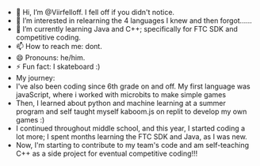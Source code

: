 - 👋 Hi, I’m @Viirfelloff. I fell off if you didn't notice.
- 👀 I’m interested in relearning the 4 languages I knew and then forgot......
- 🌱 I’m currently learning Java and C++; specifically for FTC SDK and competitive coding.
- 📫 How to reach me: dont. 
- 😄 Pronouns: he/him.
- ⚡ Fun fact: I skateboard :)
- My journey:
- I've also been coding since 6th grade on and off. My first language was javaScript, where i worked with microbits to make simple games
- Then, I learned about python and machine learning at a summer program and self taught myself kaboom.js on replit to develop my own games :)
- I continued throughout middle school, and this year, I started coding a lot more; I spent months learning the FTC SDK and Java, as I was new.
- Now, I'm starting to contribute to my team's code and am self-teaching C++ as a side project for eventual competitive coding!!!

<!---
Viirfelloff/Viirfelloff is a ✨ special ✨ repository because its `README.md` (this file) appears on your GitHub profile.
You can click the Preview link to take a look at your changes.
--->
